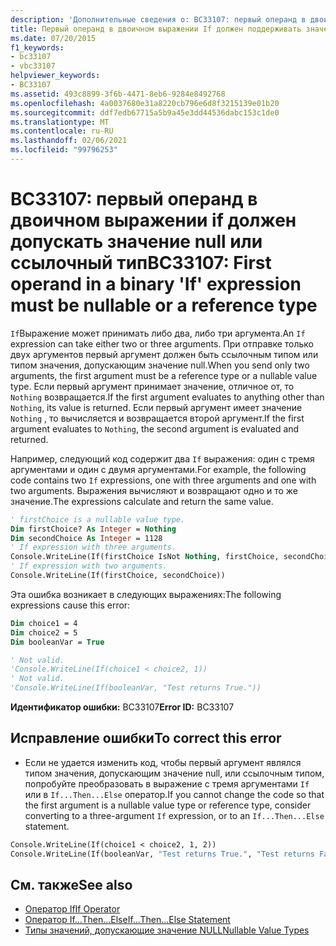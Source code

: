 ```yaml
---
description: 'Дополнительные сведения о: BC33107: первый операнд в двоичном выражении if должен допускать значение null или ссылочный тип'
title: Первый операнд в двоичном выражении If должен поддерживать значение NULL или быть ссылочного типа
ms.date: 07/20/2015
f1_keywords:
- bc33107
- vbc33107
helpviewer_keywords:
- BC33107
ms.assetid: 493c8899-3f6b-4471-8eb6-9284e8492768
ms.openlocfilehash: 4a0037680e31a8220cb796e6d8f3215139e01b20
ms.sourcegitcommit: ddf7edb67715a5b9a45e3dd44536dabc153c1de0
ms.translationtype: MT
ms.contentlocale: ru-RU
ms.lasthandoff: 02/06/2021
ms.locfileid: "99796253"
---
```

# <a name="bc33107-first-operand-in-a-binary-if-expression-must-be-nullable-or-a-reference-type"></a><span data-ttu-id="167a9-103">BC33107: первый операнд в двоичном выражении if должен допускать значение null или ссылочный тип</span><span class="sxs-lookup"><span data-stu-id="167a9-103">BC33107: First operand in a binary 'If' expression must be nullable or a reference type</span></span>

<span data-ttu-id="167a9-104">`If`Выражение может принимать либо два, либо три аргумента.</span><span class="sxs-lookup"><span data-stu-id="167a9-104">An `If` expression can take either two or three arguments.</span></span> <span data-ttu-id="167a9-105">При отправке только двух аргументов первый аргумент должен быть ссылочным типом или типом значения, допускающим значение null.</span><span class="sxs-lookup"><span data-stu-id="167a9-105">When you send only two arguments, the first argument must be a reference type or a nullable value type.</span></span> <span data-ttu-id="167a9-106">Если первый аргумент принимает значение, отличное от, то `Nothing` возвращается.</span><span class="sxs-lookup"><span data-stu-id="167a9-106">If the first argument evaluates to anything other than `Nothing`, its value is returned.</span></span> <span data-ttu-id="167a9-107">Если первый аргумент имеет значение `Nothing` , то вычисляется и возвращается второй аргумент.</span><span class="sxs-lookup"><span data-stu-id="167a9-107">If the first argument evaluates to `Nothing`, the second argument is evaluated and returned.</span></span>

 <span data-ttu-id="167a9-108">Например, следующий код содержит два `If` выражения: один с тремя аргументами и один с двумя аргументами.</span><span class="sxs-lookup"><span data-stu-id="167a9-108">For example, the following code contains two `If` expressions, one with three arguments and one with two arguments.</span></span> <span data-ttu-id="167a9-109">Выражения вычисляют и возвращают одно и то же значение.</span><span class="sxs-lookup"><span data-stu-id="167a9-109">The expressions calculate and return the same value.</span></span>

```vb
' firstChoice is a nullable value type.
Dim firstChoice? As Integer = Nothing
Dim secondChoice As Integer = 1128
' If expression with three arguments.
Console.WriteLine(If(firstChoice IsNot Nothing, firstChoice, secondChoice))
' If expression with two arguments.
Console.WriteLine(If(firstChoice, secondChoice))
```

 <span data-ttu-id="167a9-110">Эта ошибка возникает в следующих выражениях:</span><span class="sxs-lookup"><span data-stu-id="167a9-110">The following expressions cause this error:</span></span>

```vb
Dim choice1 = 4
Dim choice2 = 5
Dim booleanVar = True

' Not valid.
'Console.WriteLine(If(choice1 < choice2, 1))
' Not valid.
'Console.WriteLine(If(booleanVar, "Test returns True."))
```

 <span data-ttu-id="167a9-111">**Идентификатор ошибки:** BC33107</span><span class="sxs-lookup"><span data-stu-id="167a9-111">**Error ID:** BC33107</span></span>

## <a name="to-correct-this-error"></a><span data-ttu-id="167a9-112">Исправление ошибки</span><span class="sxs-lookup"><span data-stu-id="167a9-112">To correct this error</span></span>

- <span data-ttu-id="167a9-113">Если не удается изменить код, чтобы первый аргумент являлся типом значения, допускающим значение null, или ссылочным типом, попробуйте преобразовать в выражение с тремя аргументами `If` или в `If...Then...Else` оператор.</span><span class="sxs-lookup"><span data-stu-id="167a9-113">If you cannot change the code so that the first argument is a nullable value type or reference type, consider converting to a three-argument `If` expression, or to an `If...Then...Else` statement.</span></span>

```vb
Console.WriteLine(If(choice1 < choice2, 1, 2))
Console.WriteLine(If(booleanVar, "Test returns True.", "Test returns False."))
```

## <a name="see-also"></a><span data-ttu-id="167a9-114">См. также</span><span class="sxs-lookup"><span data-stu-id="167a9-114">See also</span></span>

- [<span data-ttu-id="167a9-115">Оператор If</span><span class="sxs-lookup"><span data-stu-id="167a9-115">If Operator</span></span>](../operators/if-operator.md)
- [<span data-ttu-id="167a9-116">Оператор If…Then…Else</span><span class="sxs-lookup"><span data-stu-id="167a9-116">If...Then...Else Statement</span></span>](../statements/if-then-else-statement.md)
- [<span data-ttu-id="167a9-117">Типы значений, допускающие значение NULL</span><span class="sxs-lookup"><span data-stu-id="167a9-117">Nullable Value Types</span></span>](../../programming-guide/language-features/data-types/nullable-value-types.md)
